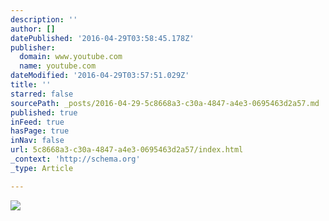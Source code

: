 ```yaml
---
description: ''
author: []
datePublished: '2016-04-29T03:58:45.178Z'
publisher:
  domain: www.youtube.com
  name: youtube.com
dateModified: '2016-04-29T03:57:51.029Z'
title: ''
starred: false
sourcePath: _posts/2016-04-29-5c8668a3-c30a-4847-a4e3-0695463d2a57.md
published: true
inFeed: true
hasPage: true
inNav: false
url: 5c8668a3-c30a-4847-a4e3-0695463d2a57/index.html
_context: 'http://schema.org'
_type: Article

---
```

![](https://i.ytimg.com/vi_webp/pau4Adg3s4w/mqdefault.webp)